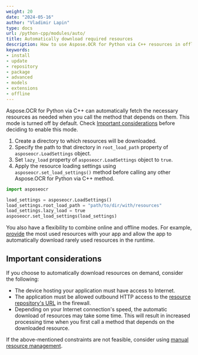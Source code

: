 ```yaml
---
weight: 20
date: "2024-05-16"
author: "Vladimir Lapin"
type: docs
url: /python-cpp/modules/auto/
title: Automatically download required resources
description: How to use Aspose.OCR for Python via C++ resources in offline mode.
keywords:
- install
- update
- repository
- package
- advanced
- models
- extensions
- offline
---
```


Aspose.OCR for Python via C++ can automatically fetch the necessary resources as needed when you call the method that depends on them. This mode is turned off by default. Check [Important considerations](#important-considerations) before deciding to enable this mode.

1. Create a directory to which resources will be downloaded.
2. Specify the path to that directory in `root_load_path` property of `asposeocr.LoadSettings` object.
3. Set `lazy_load` property of `asposeocr.LoadSettings` object to `true`.
4. Apply the resource loading settings using `asposeocr.set_load_settings()` method before calling any other Aspose.OCR for Python via C++ method.

```python
import asposeocr

load_settings = asposeocr.LoadSettings()
load_settings.root_load_path = "path/to/dir/with/resources"
load_settings.lazy_load = true
asposeocr.set_load_settings(load_settings)
```

You also have a flexibility to combine online and offline modes. For example, [provide](/ocr/python-cpp/modules/management/) the most used resources with your app and allow the app to automatically download rarely used resources in the runtime.

## Important considerations

If you choose to automatically download resources on demand, consider the following:

- The device hosting your application must have access to Internet.
- The application must be allowed outbound HTTP access to the [resource repository's URL](https://github.com/aspose-ocr/resources) in the firewall.
- Depending on your Internet connection's speed, the automatic download of resources may take some time. This will result in increased processing time when you first call a method that depends on the downloaded resource.

If the above-mentioned constraints are not feasible, consider using [manual resource management](/ocr/python-cpp/modules/management/).
